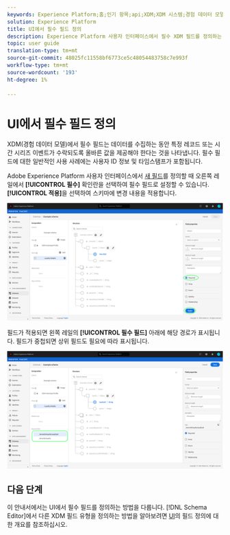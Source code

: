 ```yaml
---
keywords: Experience Platform;홈;인기 항목;api;XDM;XDM 시스템;경험 데이터 모델;ui;작업 영역;필수;필드;home;popular topics;api;XDM system;experience data model;ui;workspace;required;field;
solution: Experience Platform
title: UI에서 필수 필드 정의
description: Experience Platform 사용자 인터페이스에서 필수 XDM 필드를 정의하는 방법을 알아봅니다.
topic: user guide
translation-type: tm+mt
source-git-commit: 48025fc11558bf6773ce5c48054483758c7e993f
workflow-type: tm+mt
source-wordcount: '193'
ht-degree: 1%

---
```



# UI에서 필수 필드 정의

XDM(경험 데이터 모델)에서 필수 필드는 데이터를 수집하는 동안 특정 레코드 또는 시간 시리즈 이벤트가 수락되도록 올바른 값을 제공해야 한다는 것을 나타냅니다. 필수 필드에 대한 일반적인 사용 사례에는 사용자 ID 정보 및 타임스탬프가 포함됩니다.

Adobe Experience Platform 사용자 인터페이스에서 [새 필드](./overview.md#define)를 정의할 때 오른쪽 레일에서 **[!UICONTROL 필수]** 확인란을 선택하여 필수 필드로 설정할 수 있습니다. **[!UICONTROL 적용]**&#x200B;을 선택하여 스키마에 변경 내용을 적용합니다.

![](../../images/ui/fields/special/required.png)

필드가 적용되면 왼쪽 레일의 **[!UICONTROL 필수 필드]** 아래에 해당 경로가 표시됩니다. 필드가 중첩되면 상위 필드도 필요에 따라 표시됩니다.

![](../../images/ui/fields/special/required-applied.png)

## 다음 단계

이 안내서에서는 UI에서 필수 필드를 정의하는 방법을 다룹니다. [!DNL Schema Editor]에서 다른 XDM 필드 유형을 정의하는 방법을 알아보려면 [UI](./overview.md#special)의 필드 정의에 대한 개요를 참조하십시오.